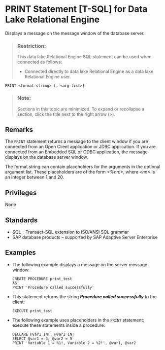 <!-- loioa6221e2a84f210159efdf11b85fd25e8 -->

# PRINT Statement \[T-SQL\] for Data Lake Relational Engine

Displays a message on the message window of the database server.



> ### Restriction:  
> This data lake Relational Engine SQL statement can be used when connected as follows:
> 
> -   Connected directly to data lake Relational Engine as a data lake Relational Engine user.



```
PRINT <format-string> [, <arg-list>]
```



> ### Note:  
> Sections in this topic are minimized. To expand or recollapse a section, click the title next to the right arrow \(*\>*\).



<a name="loioa6221e2a84f210159efdf11b85fd25e8__IQ_Usage"/>

## Remarks

The `PRINT` statement returns a message to the client window if you are connected from an Open Client application or JDBC application. If you are connected from an Embedded SQL or ODBC application, the message displays on the database server window.

The format string can contain placeholders for the arguments in the optional argument list. These placeholders are of the form *<%nn!\>*, where *<nn\>* is an integer between 1 and 20.



<a name="loioa6221e2a84f210159efdf11b85fd25e8__IQ_Permissions"/>

## Privileges

None



<a name="loioa6221e2a84f210159efdf11b85fd25e8__IQ_Standards"/>

## Standards

-   SQL – Transact-SQL extension to ISO/ANSI SQL grammar
-   SAP database products – supported by SAP Adaptive Server Enterprise



<a name="loioa6221e2a84f210159efdf11b85fd25e8__IQ_Examples"/>

## Examples

-   The following example displays a message on the server message window:

    ```
    CREATE PROCEDURE print_test
    AS
    PRINT 'Procedure called successfully'
    ```

-   This statement returns the string ***Procedure called successfully*** to the client:

    ```
    EXECUTE print_test
    ```

-   The following example uses placeholders in the `PRINT` statement; execute these statements inside a procedure:

    ```
    DECLARE @var1 INT, @var2 INT
    SELECT @var1 = 3, @var2 = 5
    PRINT 'Variable 1 = %1!, Variable 2 = %2!', @var1, @var2
    ```


